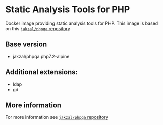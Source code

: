 # Static Analysis Tools for PHP

Docker image providing static analysis tools for PHP.
This image is based on this [`jakzal/phpqa` repository](https://github.com/jakzal/phpqa)

## Base version
* jakzal/phpqa:php7.2-alpine

## Additional extensions:
* ldap
* gd

## More information
For more information see [`jakzal/phpqa` repository](https://github.com/jakzal/phpqa) 